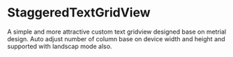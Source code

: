 # StaggeredTextGridView
A simple and more attractive custom text gridview designed base on metrial design. Auto adjust number of column base on device width and height and supported with landscap mode also.


